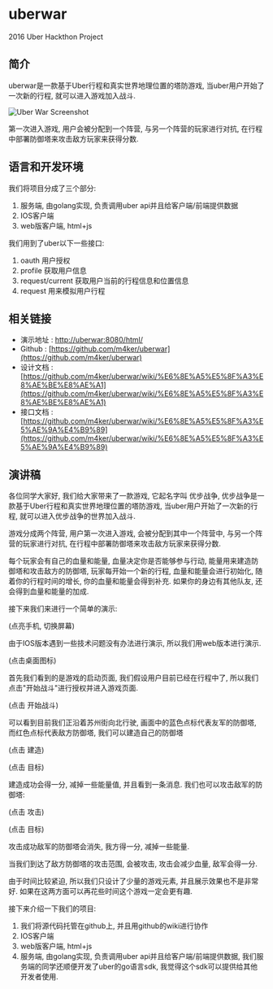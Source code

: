 # uberwar

2016 Uber Hackthon Project

## 简介

uberwar是一款基于Uber行程和真实世界地理位置的塔防游戏, 当uber用户开始了一次新的行程, 就可以进入游戏加入战斗. 

![Uber War Screenshot](http://tripwar.laoyou.mobi/html/screenshot.png)

第一次进入游戏, 用户会被分配到一个阵营, 与另一个阵营的玩家进行对抗, 在行程中部署防御塔来攻击敌方玩家来获得分数.

## 语言和开发环境

我们将项目分成了三个部分:

1. 服务端, 由golang实现, 负责调用uber api并且给客户端/前端提供数据
2. IOS客户端
3. web版客户端, html+js

我们用到了uber以下一些接口:

1. oauth 用户授权
2. profile 获取用户信息
3. request/current 获取用户当前的行程信息和位置信息
4. request 用来模拟用户行程

## 相关链接

* 演示地址 : [http://uberwar:8080/html/](http://uberwar:8080/html/)
* Github : [https://github.com/m4ker/uberwar](https://github.com/m4ker/uberwar)
* 设计文档 : [https://github.com/m4ker/uberwar/wiki/%E6%8E%A5%E5%8F%A3%E8%AE%BE%E8%AE%A1](https://github.com/m4ker/uberwar/wiki/%E6%8E%A5%E5%8F%A3%E8%AE%BE%E8%AE%A1)
* 接口文档 : [https://github.com/m4ker/uberwar/wiki/%E6%8E%A5%E5%8F%A3%E5%AE%9A%E4%B9%89](https://github.com/m4ker/uberwar/wiki/%E6%8E%A5%E5%8F%A3%E5%AE%9A%E4%B9%89)

## 演讲稿

各位同学大家好, 我们给大家带来了一款游戏, 它起名字叫 优步战争, 优步战争是一款基于Uber行程和真实世界地理位置的塔防游戏, 当uber用户开始了一次新的行程, 就可以进入优步战争的世界加入战斗. 

游戏分成两个阵营, 用户第一次进入游戏, 会被分配到其中一个阵营中, 与另一个阵营的玩家进行对抗, 在行程中部署防御塔来攻击敌方玩家来获得分数. 

每个玩家会有自己的血量和能量, 血量决定你是否能够参与行动, 能量用来建造防御塔和攻击敌方的防御塔, 玩家每开始一个新的行程, 血量和能量会进行初始化, 随着你的行程时间的增长, 你的血量和能量会得到补充. 如果你的身边有其他队友, 还会得到血量和能量的加成. 

接下来我们来进行一个简单的演示:

(点亮手机, 切换屏幕)

由于IOS版本遇到一些技术问题没有办法进行演示, 所以我们用web版本进行演示.

(点击桌面图标)

首先我们看到的是游戏的启动页面, 我们假设用户目前已经在行程中了, 所以我们点击"开始战斗"进行授权并进入游戏页面.

(点击 开始战斗)

可以看到目前我们正沿着苏州街向北行驶, 画面中的蓝色点标代表友军的防御塔, 而红色点标代表敌方防御塔, 我们可以建造自己的防御塔

(点击 建造)

(点击 目标)

建造成功会得一分, 减掉一些能量值, 并且看到一条消息. 我们也可以攻击敌军的防御塔:

(点击 攻击)

(点击 目标)

攻击成功敌军的防御塔会消失, 我方得一分, 减掉一些能量. 

当我们到达了敌方防御塔的攻击范围, 会被攻击, 攻击会减少血量, 敌军会得一分. 

由于时间比较紧迫, 所以我们只设计了少量的游戏元素, 并且展示效果也不是非常好. 如果在这两方面可以再花些时间这个游戏一定会更有趣. 

接下来介绍一下我们的项目: 

1. 我们将源代码托管在github上, 并且用github的wiki进行协作
2. IOS客户端
3. web版客户端, html+js
4. 服务端, 由golang实现, 负责调用uber api并且给客户端/前端提供数据, 我们服务端的同学还顺便开发了uber的go语言sdk, 我觉得这个sdk可以提供给其他开发者使用.
